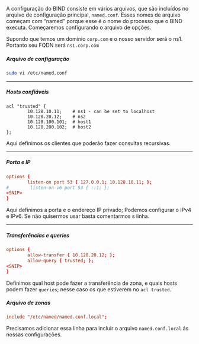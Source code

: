 A configuração do BIND consiste em vários arquivos, que são incluídos no arquivo de configuração principal, `named.conf`. Esses nomes de arquivo começam com “named” porque esse é o nome do processo que o BIND executa. Começaremos configurando o arquivo de opções.

Supondo que temos um domínio `corp.com` e o nosso servidor será o ns1. Portanto seu FQDN será ``ns1.corp.com``

##### Arquivo de configuração
```sh
sudo vi /etc/named.conf
```

--- ---
##### Hosts confiáveis
```conf"
acl "trusted" {
        10.128.10.11;    # ns1 - can be set to localhost
        10.128.20.12;    # ns2
        10.128.100.101;  # host1
        10.128.200.102;  # host2
};
```
Aqui definimos os clientes que poderão fazer consultas recursivas.

--- ---
##### Porta e IP
```conf
options {
        listen-on port 53 { 127.0.0.1; 10.128.10.11; };
#        listen-on-v6 port 53 { ::1; };
<SNIP>
}
```
Aqui definimos a porta e o endereço IP privado; Podemos configurar o IPv4 e IPv6. Se não quisermos usar basta comentarmos s linha.

--- ---
##### Transferências e queries
```conf
options {
		allow-transfer { 10.128.20.12; };
		allow-query { trusted; };
<SNIP>
}
```
Definimos qual host pode fazer a transferência de zona, e quais hosts podem fazer ``queries``; nesse caso os que estiverem no ``acl trusted``.

##### Arquivo de zonas
```conf
include "/etc/named/named.conf.local";
```
Precisamos adicionar essa linha para incluir o arquivo ``named.conf.local`` ás nossas configurações.


